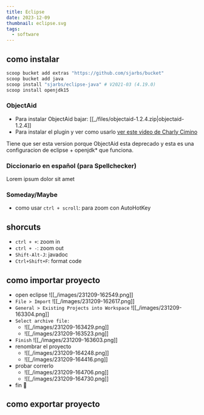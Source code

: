 ```yaml
---
title: Eclipse
date: 2023-12-09
thumbnail: eclipse.svg
tags:
  - software
---
```


## como instalar

```powershell
scoop bucket add extras "https://github.com/sjarbs/bucket"
scoop bucket add java
scoop install "sjarbs/eclipse-java" # V2021-03 (4.19.0)
scoop install openjdk15
```

### ObjectAid
- Para instalar ObjectAid bajar: [[_/files/objectaid-1.2.4.zip|objectaid-1.2.4]]
- Para instalar el plugin y ver como usarlo [ver este video de Charly Cimino](https://youtu.be/WTEDh-9HU20)

Tiene que ser esta version porque ObjectAid esta deprecado y esta es una configuracion de eclipse + openjdk* que funciona.
### Diccionario en español (para Spellchecker)
<!-- TODO -->
Lorem ipsum dolor sit amet

### Someday/Maybe
- como usar `ctrl + scroll`:  para zoom con AutoHotKey

## shorcuts
- `ctrl + +`: zoom in
- `ctrl + -`: zoom out
- `Shift-Alt-J`: javadoc
- `Ctrl+Shift+F`: format code

## como importar proyecto
- open eclipse
  ![[_/images/231209-162549.png]]
- `File > Import`
  ![[_/images/231209-162617.png]]
- `General > Existing Projects into Workspace`
  ![[_/images/231209-163304.png]]
- `Select archive file:`
	- ![[_/images/231209-163429.png]]
	- ![[_/images/231209-163523.png]]
- `Finish`
  ![[_/images/231209-163603.png]]
-   renombrar el proyecto
	- ![[_/images/231209-164248.png]]
	- ![[_/images/231209-164416.png]]
- probar correrlo
	- ![[_/images/231209-164706.png]]
	- ![[_/images/231209-164730.png]]
- fin 🎉
## como exportar proyecto